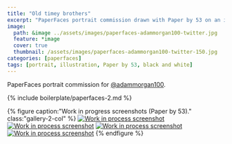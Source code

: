```yaml
---
title: "Old timey brothers"
excerpt: "PaperFaces portrait commission drawn with Paper by 53 on an iPad."
image: 
  path: &image ../assets/images/paperfaces-adammorgan100-twitter.jpg 
  feature: *image
  cover: true
  thumbnail: /assets/images/paperfaces-adammorgan100-twitter-150.jpg
categories: [paperfaces]
tags: [portrait, illustration, Paper by 53, black and white]
---
```


PaperFaces portrait commission for [@adammorgan100](https://twitter.com/adammorgan100).

{% include boilerplate/paperfaces-2.md %}

{% figure caption:"Work in progress screenshots (Paper by 53)." class:"gallery-2-col" %}
[![Work in process screenshot](/assets/images/paperfaces-adammorgan100-process-1-600.jpg)](/assets/images/paperfaces-adammorgan100-process-1-lg.jpg)
[![Work in process screenshot](/assets/images/paperfaces-adammorgan100-process-2-600.jpg)](/assets/images/paperfaces-adammorgan100-process-2-lg.jpg)
[![Work in process screenshot](/assets/images/paperfaces-adammorgan100-process-3-600.jpg)](/assets/images/paperfaces-adammorgan100-process-3-lg.jpg)
[![Work in process screenshot](/assets/images/paperfaces-adammorgan100-process-4-600.jpg)](/assets/images/paperfaces-adammorgan100-process-4-lg.jpg)
{% endfigure %}
